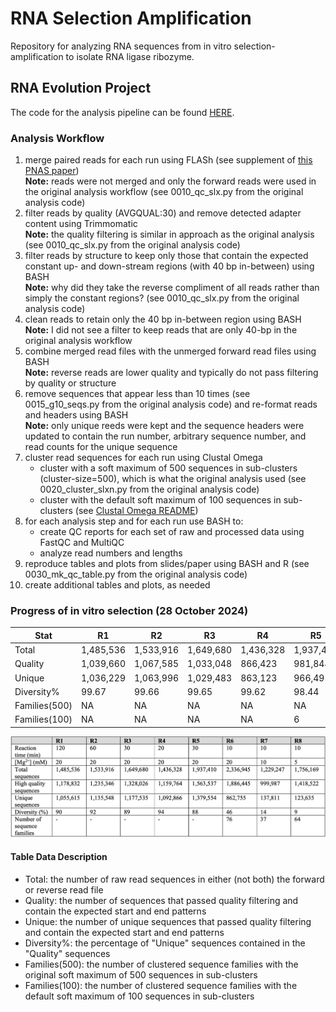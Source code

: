 # RNA Selection Amplification

Repository for analyzing RNA sequences from in vitro selection-amplification to isolate RNA ligase ribozyme.

## RNA Evolution Project

The code for the analysis pipeline can be found [HERE](https://github.com/ElizabethBrooks/RNA_selection_amplification).

### Analysis Workflow

1. merge paired reads for each run using FLASh (see supplement of [this PNAS paper](https://doi.org/10.1073/pnas.2321592121))<br>
<b>Note:</b> reads were not merged and only the forward reads were used in the original analysis workflow (see 0010\_qc\_slx.py from the original analysis code)
2. filter reads by quality (AVGQUAL:30) and remove detected adapter content using Trimmomatic<br>
<b>Note:</b> the quality filtering is similar in approach as the original analysis (see 0010\_qc\_slx.py from the original analysis code)
3. filter reads by structure to keep only those that contain the expected constant up- and down-stream regions (with 40 bp in-between) using BASH<br>
<b>Note:</b> why did they take the reverse compliment of all reads rather than simply the constant regions? (see 0010\_qc\_slx.py from the original analysis code)
4. clean reads to retain only the 40 bp in-between region using BASH<br>
<b>Note:</b> I did not see a filter to keep reads that are only 40-bp in the original analysis workflow
5. combine merged read files with the unmerged forward read files using BASH<br>
<b>Note:</b> reverse reads are lower quality and typically do not pass filtering by quality or structure 
6. remove sequences that appear less than 10 times (see 0015\_g10\_seqs.py from the original analysis code) and re-format reads and headers using BASH<br>
<b>Note:</b> only unique reeds were kept and the sequence headers were updated to contain the run number, arbitrary sequence number, and read counts for the unique sequence
7. cluster read sequences for each run using Clustal Omega 
	- cluster with a soft maximum of 500 sequences in sub-clusters (cluster-size=500), which is what the original analysis used (see 0020\_cluster\_slxn.py from the original analysis code)
	- cluster with the default soft maximum of 100 sequences in sub-clusters (see [Clustal Omega README](https://github.com/GSLBiotech/clustal-omega/blob/master/README))
8. for each analysis step and for each run use BASH to:
	- create QC reports for each set of raw and processed data using FastQC and MultiQC
	- analyze read numbers and lengths 
9. reproduce tables and plots from slides/paper using BASH and R (see 0030\_mk\_qc\_table.py from the original analysis code)
10. create additional tables and plots, as needed

### Progress of in vitro selection (28 October 2024)

| Stat | R1 | R2 | R3 | R4 | R5 | R6 | R7 | R8 | D1 | D2 | D3 |
| --- | --- | --- | --- | --- | --- | --- | --- | --- | --- | --- | --- |
| Total | 1,485,536 | 1,533,916 | 1,649,680 | 1,436,328 | 1,937,410 | 2,336,945 | 1,229,247 | 1,756,169 | 1,226,539 | 1,090,909 | 1,656,088 |
| Quality | 1,039,660 | 1,067,585 | 1,033,048 | 866,423 | 981,844 | 916,485 | 582,260 | 889,374 | 865,509 | 807,849 | 1,143,871 |
| Unique | 1,036,229 | 1,063,996 | 1,029,483 | 863,123 | 966,495 | 500,507 | 92,366 | 108,529 | 842,149 | 746,445 | 988,626 |
| Diversity% | 99.67 | 99.66 | 99.65 | 99.62 | 98.44 | 54.61 | 15.86 | 12.20 | 97.30 | 92.40 | 86.43 |
| Families(500) | NA | NA | NA | NA | NA | 15 | 13 | 12 | NA | 3 | 5 |
| Families(100) | NA | NA | NA | NA | 6 | 67 | 44 | 40 | NA | 11 | 26 |

![Progress of in vitro selection - OG](images/Progress_of_in_vitro_selection.png)

#### Table Data Description
- Total: the number of raw read sequences in either (not both) the forward or reverse read file
- Quality: the number of sequences that passed quality filtering and contain the expected start and end patterns 
- Unique: the number of unique sequences that passed quality filtering and contain the expected start and end patterns
- Diversity%: the percentage of "Unique" sequences contained in the "Quality" sequences
- Families(500): the number of clustered sequence families with the original soft maximum of 500 sequences in sub-clusters
- Families(100): the number of clustered sequence families with the default soft maximum of 100 sequences in sub-clusters
